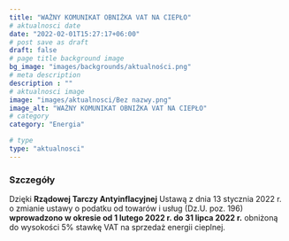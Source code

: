 ```yaml
---
title: "WAŻNY KOMUNIKAT OBNIŻKA VAT NA CIEPŁO"
# aktualnosci date
date: "2022-02-01T15:27:17+06:00"
# post save as draft
draft: false
# page title background image
bg_image: "images/backgrounds/aktualności.png"
# meta description
description : ""
# aktualnosci image
image: "images/aktualnosci/Bez nazwy.png"
image_alt: "WAŻNY KOMUNIKAT OBNIŻKA VAT NA CIEPŁO"
# category
category: "Energia"

# type
type: "aktualnosci"
---
```


### Szczegóły

Dzięki **Rządowej Tarczy Antyinflacyjnej**
Ustawą z dnia 13 stycznia 2022 r. o zmianie ustawy o podatku od towarów i usług (Dz.U. poz. 196)
**wprowadzono w okresie od 1 lutego 2022 r. do 31 lipca 2022 r.**
obniżoną do wysokości 5% stawkę VAT na sprzedaż energii cieplnej.

